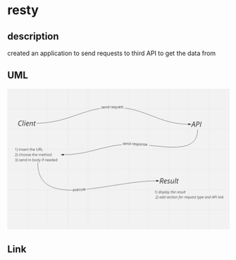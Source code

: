 # resty


## description
created an application to send requests to third API to get the data from


## UML
![](./public/UML.png)


## Link

